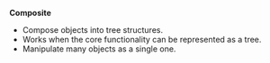 **Composite**
- Compose objects into tree structures. 
- Works when the core functionality can be represented as a tree. 
- Manipulate many objects as a single one.